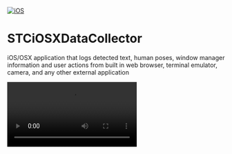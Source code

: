 [![iOS](https://github.com/STCData/STCiOSXDataCollector/actions/workflows/ios.yml/badge.svg)](https://github.com/STCData/STCiOSXDataCollector/actions/workflows/ios.yml)



# STCiOSXDataCollector
iOS/OSX application that logs detected text, human poses, window manager information and user actions from built in web browser, terminal emulator, camera, and any other external application


![JohnUITest](docs/UITestVideos/DataCollectorUITests.DataCollectorUITests.testNameJohn.mp4)
